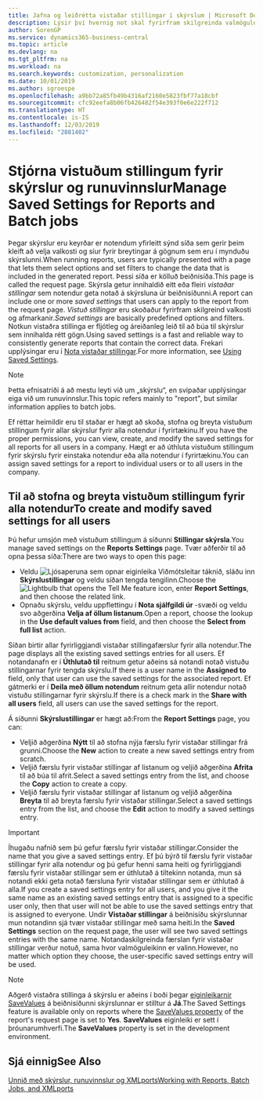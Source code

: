 ```yaml
---
title: Jafna og leiðrétta vistaðar stillingar í skýrslum | Microsoft Docs
description: Lýsir því hvernig not skal fyrirfram skilgreinda valmöguleika og afmarkanir til að sérstilla skýrslu, og ná fram réttum upplýsingum.
author: SorenGP
ms.service: dynamics365-business-central
ms.topic: article
ms.devlang: na
ms.tgt_pltfrm: na
ms.workload: na
ms.search.keywords: customization, personalization
ms.date: 10/01/2019
ms.author: sgroespe
ms.openlocfilehash: a9bb72a85fb49b4316af2160e5823fbf77a18cbf
ms.sourcegitcommit: cfc92eefa8b06fb426482f54e393f0e6e222f712
ms.translationtype: HT
ms.contentlocale: is-IS
ms.lasthandoff: 12/03/2019
ms.locfileid: "2881402"
---
```

# <a name="manage-saved-settings-for-reports-and-batch-jobs"></a><span data-ttu-id="a4bf0-103">Stjórna vistuðum stillingum fyrir skýrslur og runuvinnslur</span><span class="sxs-lookup"><span data-stu-id="a4bf0-103">Manage Saved Settings for Reports and Batch jobs</span></span>
<span data-ttu-id="a4bf0-104">Þegar skýrslur eru keyrðar er notendum yfirleitt sýnd síða sem gerir þeim kleift að velja valkosti og síur fyrir breytingar á gögnum sem eru í mynduðu skýrslunni.</span><span class="sxs-lookup"><span data-stu-id="a4bf0-104">When running reports, users are typically presented with a page that lets them select options and set filters to change the data that is included in the generated report.</span></span> <span data-ttu-id="a4bf0-105">Þessi síða er kölluð beiðnisíða.</span><span class="sxs-lookup"><span data-stu-id="a4bf0-105">This page is called the request page.</span></span> <span data-ttu-id="a4bf0-106">Skýrsla getur innihaldið eitt eða fleiri *vistaðar stillingar* sem notendur geta notað á skýrsluna úr beiðnisíðunni.</span><span class="sxs-lookup"><span data-stu-id="a4bf0-106">A report can include one or more *saved settings* that users can apply to the report from the request page.</span></span> <span data-ttu-id="a4bf0-107">*Vistuð stillingar* eru skoðaður fyrirfram skilgreind valkosti og afmarkanir.</span><span class="sxs-lookup"><span data-stu-id="a4bf0-107">*Saved settings* are basically predefined options and filters.</span></span> <span data-ttu-id="a4bf0-108">Notkun vistaðra stillinga er fljótleg og áreiðanleg leið til að búa til skýrslur sem innihalda rétt gögn.</span><span class="sxs-lookup"><span data-stu-id="a4bf0-108">Using saved settings is a fast and reliable way to consistently generate reports that contain the correct data.</span></span> <span data-ttu-id="a4bf0-109">Frekari upplýsingar eru í [Nota vistaðar stillingar](ui-work-report.md#SavedSettings).</span><span class="sxs-lookup"><span data-stu-id="a4bf0-109">For more information, see [Using Saved Settings](ui-work-report.md#SavedSettings).</span></span>

> [!NOTE]
> <span data-ttu-id="a4bf0-110">Þetta efnisatriði á að mestu leyti við um „skýrslu“, en svipaðar upplýsingar eiga við um runuvinnslur.</span><span class="sxs-lookup"><span data-stu-id="a4bf0-110">This topic refers mainly to "report", but similar information applies to batch jobs.</span></span>

<span data-ttu-id="a4bf0-111">Ef réttar heimildir eru til staðar er hægt að skoða, stofna og breyta vistuðum stillingum fyrir allar skýrslur fyrir alla notendur í fyrirtækinu.</span><span class="sxs-lookup"><span data-stu-id="a4bf0-111">If you have the proper permissions, you can view, create, and modify the saved settings for all reports for all users in a company.</span></span> <span data-ttu-id="a4bf0-112">Hægt er að úthluta vistuðum stillingum fyrir skýrslu fyrir einstaka notendur eða alla notendur í fyrirtækinu.</span><span class="sxs-lookup"><span data-stu-id="a4bf0-112">You can assign saved settings for a report to individual users or to all users in the company.</span></span>

<!--
## Apply saved settings to a report
1. Open the report.

   The request page appears.    
2. In the **Saved Settings** section of the page, set the **Name** field  to the saved settings that you want to use.

   The **Saved Settings** section only appears if the report has been run before or if there are existing saved settings entries. The saved settings entry called **Last used options and filters** is always available. These settings are the option and filter values that were used the last time you ran the report.

-->

## <a name="to-create-and-modify-saved-settings-for-all-users"></a><span data-ttu-id="a4bf0-113">Til að stofna og breyta vistuðum stillingum fyrir alla notendur</span><span class="sxs-lookup"><span data-stu-id="a4bf0-113">To create and modify saved settings for all users</span></span>
<span data-ttu-id="a4bf0-114">Þú hefur umsjón með vistuðum stillingum á síðunni **Stillingar skýrsla**.</span><span class="sxs-lookup"><span data-stu-id="a4bf0-114">You manage saved settings on the **Reports Settings** page.</span></span> <span data-ttu-id="a4bf0-115">Tvær aðferðir til að opna þessa síða:</span><span class="sxs-lookup"><span data-stu-id="a4bf0-115">There are two ways to open this page:</span></span>
-   <span data-ttu-id="a4bf0-116">Veldu ![Ljósaperuna sem opnar eiginleika Viðmótsleitar](media/ui-search/search_small.png "Segðu mér hvað þú vilt gera") táknið, sláðu inn **Skýrslustillingar** og veldu síðan tengda tengilinn.</span><span class="sxs-lookup"><span data-stu-id="a4bf0-116">Choose the ![Lightbulb that opens the Tell Me feature](media/ui-search/search_small.png "Tell me what you want to do") icon, enter **Report Settings**, and then choose the related link.</span></span>
-   <span data-ttu-id="a4bf0-117">Opnaðu skýrslu, veldu uppflettingu í **Nota sjálfgildi úr** -svæði og veldu svo aðgerðina **Velja af öllum listanum**.</span><span class="sxs-lookup"><span data-stu-id="a4bf0-117">Open a report, choose the lookup in the **Use default values from** field, and then choose the **Select from full list** action.</span></span>

<span data-ttu-id="a4bf0-118">Síðan birtir allar fyrirliggjandi vistaðar stillingafærslur fyrir alla notendur.</span><span class="sxs-lookup"><span data-stu-id="a4bf0-118">The page displays all the existing saved settings entries for all users.</span></span> <span data-ttu-id="a4bf0-119">Ef notandanafn er í **Úthlutað til** reitnum getur aðeins sá notandi notað vistuðu stillingarnar fyrir tengda skýrslu.</span><span class="sxs-lookup"><span data-stu-id="a4bf0-119">If there is a user name in the **Assigned to** field, only that user can use the saved settings for the associated report.</span></span> <span data-ttu-id="a4bf0-120">Ef gátmerki er í **Deila með öllum notendum** reitnum geta allir notendur notað vistuðu stillingarnar fyrir skýrslu.</span><span class="sxs-lookup"><span data-stu-id="a4bf0-120">If there is a check mark in the **Share with all users** field, all users can use the saved settings for the report.</span></span>

<span data-ttu-id="a4bf0-121">Á síðunni **Skýrslustillingar** er hægt að:</span><span class="sxs-lookup"><span data-stu-id="a4bf0-121">From the **Report Settings** page, you can:</span></span>
-   <span data-ttu-id="a4bf0-122">Veljið aðgerðina **Nýtt** til að stofna nýja færslu fyrir vistaðar stillingar frá grunni.</span><span class="sxs-lookup"><span data-stu-id="a4bf0-122">Choose the **New** action to create a new saved settings entry from scratch.</span></span>
-   <span data-ttu-id="a4bf0-123">Veljið færslu fyrir vistaðar stillingar af listanum og veljið aðgerðina **Afrita** til að búa til afrit.</span><span class="sxs-lookup"><span data-stu-id="a4bf0-123">Select a saved settings entry from the list, and choose the **Copy** action to create a copy.</span></span>
-   <span data-ttu-id="a4bf0-124">Veljið færslu fyrir vistaðar stillingar af listanum og veljið aðgerðina **Breyta** til að breyta færslu fyrir vistaðar stillingar.</span><span class="sxs-lookup"><span data-stu-id="a4bf0-124">Select a saved settings entry from the list, and choose the **Edit** action to modify a saved settings entry.</span></span>

> [!Important]
> <span data-ttu-id="a4bf0-125">Íhugaðu nafnið sem þú gefur færslu fyrir vistaðar stillingar.</span><span class="sxs-lookup"><span data-stu-id="a4bf0-125">Consider the name that you give a saved settings entry.</span></span> <span data-ttu-id="a4bf0-126">Ef þú býrð til færslu fyrir vistaðar stillingar fyrir alla notendur og þú gefur henni sama heiti og fyrirliggjandi færslu fyrir vistaðar stillingar sem er úthlutað á tiltekinn notanda, mun sá notandi ekki geta notað færsluna fyrir vistaðar stillingar sem er úthlutað á alla.</span><span class="sxs-lookup"><span data-stu-id="a4bf0-126">If you create a saved settings entry for all users, and you give it the same name as an existing saved settings entry that is assigned to a specific user only, then that user will not be able to use the saved settings entry that is assigned to everyone.</span></span>  <span data-ttu-id="a4bf0-127">Undir **Vistaðar stillingar** á beiðnisíðu skýrslunnar mun notandinn sjá tvær vistaðar stillingar með sama heiti.</span><span class="sxs-lookup"><span data-stu-id="a4bf0-127">In the **Saved Settings** section on the request page, the user will see two saved settings entries with the same name.</span></span> <span data-ttu-id="a4bf0-128">Notandaskilgreinda færslan fyrir vistaðar stillingar verður notuð, sama hvor valmöguleikinn er valinn.</span><span class="sxs-lookup"><span data-stu-id="a4bf0-128">However, no matter which option they choose, the user-specific saved settings entry will be used.</span></span>

> [!NOTE]
> <span data-ttu-id="a4bf0-129">Aðgerð vistaðra stillinga á skýrslu er aðeins í boði þegar [eiginleikarnir SaveValues](/dynamics365/business-central/dev-itpro/developer/properties/devenv-savevalues-property) á beiðnisíðunni skýrslunnar er stilltur á **Já**.</span><span class="sxs-lookup"><span data-stu-id="a4bf0-129">The Saved Settings feature is available only on reports where the [SaveValues property](/dynamics365/business-central/dev-itpro/developer/properties/devenv-savevalues-property) of the report's request page is set to **Yes**.</span></span> <span data-ttu-id="a4bf0-130">**SaveValues** eiginleiki er sett í þróunarumhverfi.</span><span class="sxs-lookup"><span data-stu-id="a4bf0-130">The **SaveValues** property is set in the development environment.</span></span>  

## <a name="see-also"></a><span data-ttu-id="a4bf0-131">Sjá einnig</span><span class="sxs-lookup"><span data-stu-id="a4bf0-131">See Also</span></span>
[<span data-ttu-id="a4bf0-132">Unnið með skýrslur, runuvinnslur og XMLports</span><span class="sxs-lookup"><span data-stu-id="a4bf0-132">Working with Reports, Batch Jobs, and XMLports</span></span>](ui-work-report.md)  
